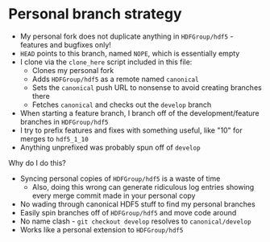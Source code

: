# Personal branch strategy

* My personal fork does not duplicate anything in `HDFGroup/hdf5` - features and bugfixes only!
* `HEAD` points to this branch, named `NOPE`, which is essentially empty
* I clone via the `clone_here` script included in this file:
    * Clones my personal fork
    * Adds `HDFGroup/hdf5` as a remote named `canonical`
    * Sets the `canonical` push URL to nonsense to avoid creating branches there
    * Fetches `canonical` and checks out the `develop` branch
* When starting a feature branch, I branch off of the development/feature branches in `HDFGroup/hdf5`
* I try to prefix features and fixes with something useful, like "10" for merges to `hdf5_1_10`
* Anything unprefixed was probably spun off of `develop`

Why do I do this?

* Syncing personal copies of `HDFGroup/hdf5` is a waste of time
    * Also, doing this wrong can generate ridiculous log entries showing every merge commit made in your personal copy
* No wading through canonical HDF5 stuff to find my personal branches
* Easily spin branches off of `HDFGroup/hdf5` and move code around
* No name clash - `git checkout develop` resolves to `canonical/develop`
* Works like a personal extension to `HDFGroup/hdf5`
